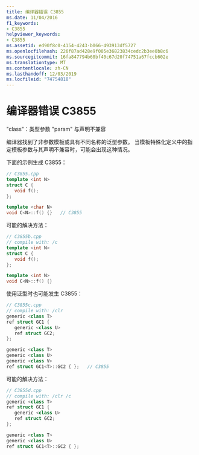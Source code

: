 ```yaml
---
title: 编译器错误 C3855
ms.date: 11/04/2016
f1_keywords:
- C3855
helpviewer_keywords:
- C3855
ms.assetid: ed90f8c0-4154-4243-b066-493913df5727
ms.openlocfilehash: 226f87ad428e9f005e36823834cedc2b3ee0b8c6
ms.sourcegitcommit: 16fa847794b60bf40c67d20f74751a67fccb602e
ms.translationtype: MT
ms.contentlocale: zh-CN
ms.lasthandoff: 12/03/2019
ms.locfileid: "74754818"
---
```

# <a name="compiler-error-c3855"></a>编译器错误 C3855

"class"：类型参数 "param" 与声明不兼容

编译器找到了非参数模板或具有不同名称的泛型参数。 当模板特殊化定义中的指定模板参数与其声明不兼容时，可能会出现这种情况。

下面的示例生成 C3855：

```cpp
// C3855.cpp
template <int N>
struct C {
   void f();
};

template <char N>
void C<N>::f() {}   // C3855
```

可能的解决方法：

```cpp
// C3855b.cpp
// compile with: /c
template <int N>
struct C {
   void f();
};

template <int N>
void C<N>::f() {}
```

使用泛型时也可能发生 C3855：

```cpp
// C3855c.cpp
// compile with: /clr
generic <class T>
ref struct GC1 {
   generic <class U>
   ref struct GC2;
};

generic <class T>
generic <class U>
generic <class V>
ref struct GC1<T>::GC2 { };   // C3855
```

可能的解决方法：

```cpp
// C3855d.cpp
// compile with: /clr /c
generic <class T>
ref struct GC1 {
   generic <class U>
   ref struct GC2;
};

generic <class T>
generic <class U>
ref struct GC1<T>::GC2 { };
```
